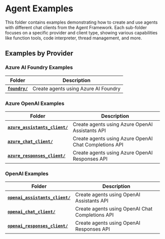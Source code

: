 # Agent Examples

This folder contains examples demonstrating how to create and use agents with different chat clients from the Agent Framework. Each sub-folder focuses on a specific provider and client type, showing various capabilities like function tools, code interpreter, thread management, and more.

## Examples by Provider

### Azure AI Foundry Examples

| Folder | Description |
|--------|-------------|
| **[`foundry/`](foundry/)** | Create agents using Azure AI Foundry |

### Azure OpenAI Examples

| Folder | Description |
|--------|-------------|
| **[`azure_assistants_client/`](azure_assistants_client/)** | Create agents using Azure OpenAI Assistants API |
| **[`azure_chat_client/`](azure_chat_client/)** | Create agents using Azure OpenAI Chat Completions API |
| **[`azure_responses_client/`](azure_responses_client/)** | Create agents using Azure OpenAI Responses API |

### OpenAI Examples

| Folder | Description |
|--------|-------------|
| **[`openai_assistants_client/`](openai_assistants_client/)** | Create agents using OpenAI Assistants API |
| **[`openai_chat_client/`](openai_chat_client/)** | Create agents using OpenAI Chat Completions API |
| **[`openai_responses_client/`](openai_responses_client/)** | Create agents using OpenAI Responses API |
